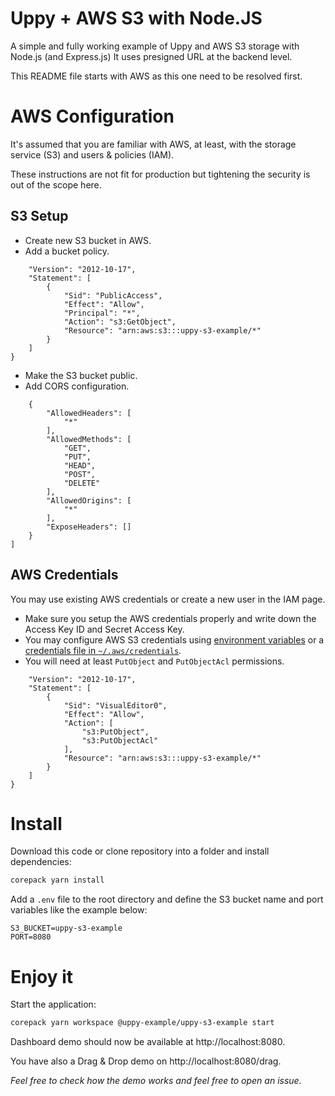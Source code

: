 # Uppy + AWS S3 with Node.JS

A simple and fully working example of Uppy and AWS S3 storage with Node.js (and Express.js) It uses presigned URL at the backend level.

This README file starts with AWS as this one need to be resolved first.

# AWS Configuration

It's assumed that you are familiar with AWS, at least, with the storage service (S3) and users & policies (IAM).

These instructions are not fit for production but tightening the security is out of the scope here.

## S3 Setup

- Create new S3 bucket in AWS.
- Add a bucket policy.
```{
    "Version": "2012-10-17",
    "Statement": [
        {
            "Sid": "PublicAccess",
            "Effect": "Allow",
            "Principal": "*",
            "Action": "s3:GetObject",
            "Resource": "arn:aws:s3:::uppy-s3-example/*"
        }
    ]
}
```

- Make the S3 bucket public.
- Add CORS configuration.
```[
    {
        "AllowedHeaders": [
            "*"
        ],
        "AllowedMethods": [
            "GET",
            "PUT",
            "HEAD",
            "POST",
            "DELETE"
        ],
        "AllowedOrigins": [
            "*"
        ],
        "ExposeHeaders": []
    }
]
```

## AWS Credentials

You may use existing AWS credentials or create a new user in the IAM page.

- Make sure you setup the AWS credentials properly and write down the Access Key ID and Secret Access Key.
- You may configure AWS S3 credentials using [environment variables](https://docs.aws.amazon.com/sdk-for-javascript/v3/developer-guide/loading-node-credentials-environment.html) or a [credentials file in `~/.aws/credentials`](https://docs.aws.amazon.com/sdk-for-javascript/v3/developer-guide/setting-credentials-node.html).
- You will need at least `PutObject` and `PutObjectAcl` permissions.
```{
    "Version": "2012-10-17",
    "Statement": [
        {
            "Sid": "VisualEditor0",
            "Effect": "Allow",
            "Action": [
                "s3:PutObject",
                "s3:PutObjectAcl"
            ],
            "Resource": "arn:aws:s3:::uppy-s3-example/*"
        }
    ]
}
```
# Install

Download this code or clone repository into a folder and install dependencies:

```bash
corepack yarn install
```

Add a `.env` file to the root directory and define the S3 bucket name and port variables like the example below:

```
S3_BUCKET=uppy-s3-example
PORT=8080
```

# Enjoy it

Start the application:

```bash
corepack yarn workspace @uppy-example/uppy-s3-example start
```

Dashboard demo should now be available at http://localhost:8080.

You have also a Drag & Drop demo on http://localhost:8080/drag.

*Feel free to check how the demo works and feel free to open an issue.*
